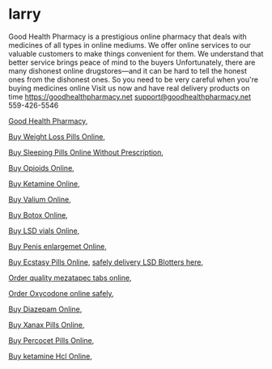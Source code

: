 # larry
Good Health Pharmacy is a prestigious online pharmacy that deals with medicines of all types in online mediums. We offer online services to our valuable customers to make things convenient for them. We understand that better service brings peace of mind to the buyers
Unfortunately, there are many dishonest online drugstores—and it can be hard to tell the honest ones from the dishonest ones. So you need to be very careful when you're buying medicines online
Visit us now and have real delivery products on time
https://goodhealthpharmacy.net
support@goodhealthpharmacy.net
559-426-5546


<a href="https://www.goodhealthpharmacy.net/Buy Your Medications Here With Home Delivery/">Good Health Pharmacy</a>,

<a href="https://www.goodhealthpharmacy.net/Buy Weight loss pills online/">Buy Weight Loss Pills Online</a>,

<a href="https://www.goodhealthpharmacy.net/Buy Sleeping Pills Online/">Buy Sleeping Pills Online Without Prescription</a>,

<a href="https://www.goodhealthpharmacy.net/best place for opioids/">Buy Opioids Online</a>,

<a href="https://www.goodhealthpharmacy.net/Ketamine crystals for sale online/">Buy Ketamine Online</a>,


<a href="https://www.goodhealthpharmacy.net/Valium for sale here/">Buy Valium Online</a>,


<a href="https://www.goodhealthpharmacy.net/Buy Botox Onliine Without Prescription/">Buy Botox Online</a>,


<a href="https://www.goodhealthpharmacy.net/where to buy Liquid LSD vials/">Buy LSD vials Online</a>,


<a href="https://www.goodhealthpharmacy.net/order Penis Enlargement here/">Buy Penis enlargemet Online</a>,


<a href="https://www.goodhealthpharmacy.net/where to buy Ecstasy pills online/">Buy Ecstasy Pills Online</a>,
<a href="https://www.goodhealthpharmacy.net/safely deliver LSD Blotters here/">safely delivery LSD Blotters here</a>,

<a href="https://www.goodhealthpharmacy.net/order quality Mazatapec tabs here/">Order quality mezatapec tabs online</a>,

<a href="https://www.goodhealthpharmacy.net/where to buy Oxycodone online/">Order Oxycodone online safely</a>,


<a href="https://www.goodhealthpharmacy.net/where to buy Valium(Diazepam) online/">Buy Diazepam Online</a>,


<a href="https://www.goodhealthpharmacy.net/where to buy Xanax pills online/">Buy Xanax Pills Online</a>,


<a href="https://www.goodhealthpharmacy.net/how to buy Percocet pills online/">Buy Percocet Pills Online</a>,

<a href="https://www.goodhealthpharmacy.net/where to buy Ketamine HCL online/">Buy ketamine Hcl Online</a>,




